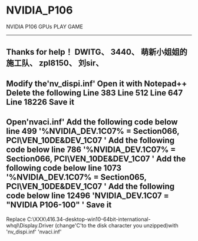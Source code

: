 # NVIDIA_P106
NVIDIA P106 GPUs PLAY GAME


----------------------------------------
Thanks for help！
DWITG、
3440、
萌新小姐姐的施工队、
zpl8150、
刘sir、
----------------------------------------


Modify the'nv_dispi.inf'
Open it with Notepad++
Delete the following
Line 383
Line 512
Line 647
Line 18226
Save it
----------------------------------------
Open'nvaci.inf'
Add the following code below line 499
'%NVIDIA_DEV.1C07%           = Section066, PCI\VEN_10DE&DEV_1C07 '
Add the following code below line 786
'%NVIDIA_DEV.1C07%           = Section066, PCI\VEN_10DE&DEV_1C07  '
Add the following code below line 1073
'%NVIDIA_DEV.1C07%           = Section065, PCI\VEN_10DE&DEV_1C07  '
Add the following code below line 12496
'NVIDIA_DEV.1C07 = "NVIDIA P106-100"  '
Save it
-----------------------------------------
Replace C:\XXX\416.34-desktop-win10-64bit-international-whql\Display.Driver (change'C'to the disk character you unzipped)with 'nv_dispi.inf' 'nvaci.inf'
